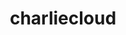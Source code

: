 ---
title: "charliecloud"
layout: cache
categories: [package, develop]
meta: {"versions": ["0.34", "0.35"], "compilers": ["cce@=15.0.1", "gcc@=11.4.0", "gcc@=9.4.0", "oneapi@=2023.2.0", "oneapi@=2023.2.1"], "oss": ["rhel8", "ubuntu20.04"], "platforms": ["linux"], "targets": ["aarch64", "neoverse_v1", "ppc64le", "x86_64_v3", "zen4"], "stacks": ["e4s", "e4s-arm", "e4s-cray-rhel", "e4s-neoverse_v1", "e4s-oneapi", "e4s-power", "root"], "num_specs": 75, "num_specs_by_stack": {"root": 75, "e4s-cray-rhel": 13, "e4s-arm": 8, "e4s-neoverse_v1": 9, "e4s-power": 15, "e4s": 15, "e4s-oneapi": 15}}
spec_details: [{"hash": "hrce7f7kibazwzkk5cjcj6y5usr7vrhd", "compiler": "cce@=15.0.1", "versions": ["0.35"], "os": "rhel8", "platform": "linux", "target": "zen4", "variants": ["build_system=autotools", "~docs", "~squashfuse"], "stacks": ["root", "e4s-cray-rhel"], "size": "-", "tarball": "https://binaries.spack.io/develop/build_cache/linux-rhel8-zen4/cce-15.0.1/charliecloud-0.35/linux-rhel8-zen4-cce-15.0.1-charliecloud-0.35-hrce7f7kibazwzkk5cjcj6y5usr7vrhd.spack"}, {"hash": "yox5po3z62pqofge73f6ihy72fzeu6of", "compiler": "cce@=15.0.1", "versions": ["0.34"], "os": "rhel8", "platform": "linux", "target": "zen4", "variants": ["build_system=autotools", "~docs", "~squashfuse"], "stacks": ["root", "e4s-cray-rhel"], "size": "-", "tarball": "https://binaries.spack.io/develop/build_cache/linux-rhel8-zen4/cce-15.0.1/charliecloud-0.34/linux-rhel8-zen4-cce-15.0.1-charliecloud-0.34-yox5po3z62pqofge73f6ihy72fzeu6of.spack"}, {"hash": "vrwbtnbdvfvvd6nfxgumdvgxbtm6j3af", "compiler": "cce@=15.0.1", "versions": ["0.34"], "os": "rhel8", "platform": "linux", "target": "zen4", "variants": ["build_system=autotools", "~docs", "~squashfuse"], "stacks": ["root", "e4s-cray-rhel"], "size": "-", "tarball": "https://binaries.spack.io/develop/build_cache/linux-rhel8-zen4/cce-15.0.1/charliecloud-0.34/linux-rhel8-zen4-cce-15.0.1-charliecloud-0.34-vrwbtnbdvfvvd6nfxgumdvgxbtm6j3af.spack"}, {"hash": "fupttqbo3fnctaiciomfxbnpvygflay5", "compiler": "cce@=15.0.1", "versions": ["0.35"], "os": "rhel8", "platform": "linux", "target": "zen4", "variants": ["build_system=autotools", "~docs", "~squashfuse"], "stacks": ["root", "e4s-cray-rhel"], "size": "-", "tarball": "https://binaries.spack.io/develop/build_cache/linux-rhel8-zen4/cce-15.0.1/charliecloud-0.35/linux-rhel8-zen4-cce-15.0.1-charliecloud-0.35-fupttqbo3fnctaiciomfxbnpvygflay5.spack"}, {"hash": "uwgwtsooi37o7ovgi6kvtb4ovssmnot7", "compiler": "cce@=15.0.1", "versions": ["0.34"], "os": "rhel8", "platform": "linux", "target": "zen4", "variants": ["build_system=autotools", "~docs", "~squashfuse"], "stacks": ["root", "e4s-cray-rhel"], "size": "-", "tarball": "https://binaries.spack.io/develop/build_cache/linux-rhel8-zen4/cce-15.0.1/charliecloud-0.34/linux-rhel8-zen4-cce-15.0.1-charliecloud-0.34-uwgwtsooi37o7ovgi6kvtb4ovssmnot7.spack"}, {"hash": "h5e36w3werrqtqutmeaitdll6lgfke7a", "compiler": "cce@=15.0.1", "versions": ["0.34"], "os": "rhel8", "platform": "linux", "target": "zen4", "variants": ["build_system=autotools", "~docs", "~squashfuse"], "stacks": ["root", "e4s-cray-rhel"], "size": "-", "tarball": "https://binaries.spack.io/develop/build_cache/linux-rhel8-zen4/cce-15.0.1/charliecloud-0.34/linux-rhel8-zen4-cce-15.0.1-charliecloud-0.34-h5e36w3werrqtqutmeaitdll6lgfke7a.spack"}, {"hash": "xizcfvdbrgxuentobays54gn2zq46zkw", "compiler": "cce@=15.0.1", "versions": ["0.34"], "os": "rhel8", "platform": "linux", "target": "zen4", "variants": ["build_system=autotools", "~docs", "~squashfuse"], "stacks": ["root", "e4s-cray-rhel"], "size": "-", "tarball": "https://binaries.spack.io/develop/build_cache/linux-rhel8-zen4/cce-15.0.1/charliecloud-0.34/linux-rhel8-zen4-cce-15.0.1-charliecloud-0.34-xizcfvdbrgxuentobays54gn2zq46zkw.spack"}, {"hash": "3kgdc4djddxb42hiyi5aqi6huuj2yw2l", "compiler": "cce@=15.0.1", "versions": ["0.34"], "os": "rhel8", "platform": "linux", "target": "zen4", "variants": ["build_system=autotools", "~docs", "~squashfuse"], "stacks": ["root", "e4s-cray-rhel"], "size": "-", "tarball": "https://binaries.spack.io/develop/build_cache/linux-rhel8-zen4/cce-15.0.1/charliecloud-0.34/linux-rhel8-zen4-cce-15.0.1-charliecloud-0.34-3kgdc4djddxb42hiyi5aqi6huuj2yw2l.spack"}, {"hash": "463auginlnguajr73u7z3ramnefwhp5l", "compiler": "cce@=15.0.1", "versions": ["0.34"], "os": "rhel8", "platform": "linux", "target": "zen4", "variants": ["build_system=autotools", "~docs", "~squashfuse"], "stacks": ["root", "e4s-cray-rhel"], "size": "-", "tarball": "https://binaries.spack.io/develop/build_cache/linux-rhel8-zen4/cce-15.0.1/charliecloud-0.34/linux-rhel8-zen4-cce-15.0.1-charliecloud-0.34-463auginlnguajr73u7z3ramnefwhp5l.spack"}, {"hash": "d5pwmqx4qhyojz2p7xuy6wc6i4y7sfae", "compiler": "cce@=15.0.1", "versions": ["0.34"], "os": "rhel8", "platform": "linux", "target": "zen4", "variants": ["build_system=autotools", "~docs", "~squashfuse"], "stacks": ["root", "e4s-cray-rhel"], "size": "-", "tarball": "https://binaries.spack.io/develop/build_cache/linux-rhel8-zen4/cce-15.0.1/charliecloud-0.34/linux-rhel8-zen4-cce-15.0.1-charliecloud-0.34-d5pwmqx4qhyojz2p7xuy6wc6i4y7sfae.spack"}, {"hash": "buins56t2avbz7evsbnugkayht3stny7", "compiler": "cce@=15.0.1", "versions": ["0.35"], "os": "rhel8", "platform": "linux", "target": "zen4", "variants": ["build_system=autotools", "~docs", "~squashfuse"], "stacks": ["root", "e4s-cray-rhel"], "size": "-", "tarball": "https://binaries.spack.io/develop/build_cache/linux-rhel8-zen4/cce-15.0.1/charliecloud-0.35/linux-rhel8-zen4-cce-15.0.1-charliecloud-0.35-buins56t2avbz7evsbnugkayht3stny7.spack"}, {"hash": "rlwe7r4jz4ngr43t6ral6ybips2svuyn", "compiler": "cce@=15.0.1", "versions": ["0.34"], "os": "rhel8", "platform": "linux", "target": "zen4", "variants": ["build_system=autotools", "~docs", "~squashfuse"], "stacks": ["root", "e4s-cray-rhel"], "size": "-", "tarball": "https://binaries.spack.io/develop/build_cache/linux-rhel8-zen4/cce-15.0.1/charliecloud-0.34/linux-rhel8-zen4-cce-15.0.1-charliecloud-0.34-rlwe7r4jz4ngr43t6ral6ybips2svuyn.spack"}, {"hash": "ha3p4l626w3ri7gm5ued7s7c4khktlxq", "compiler": "cce@=15.0.1", "versions": ["0.34"], "os": "rhel8", "platform": "linux", "target": "zen4", "variants": ["build_system=autotools", "~docs", "~squashfuse"], "stacks": ["root", "e4s-cray-rhel"], "size": "-", "tarball": "https://binaries.spack.io/develop/build_cache/linux-rhel8-zen4/cce-15.0.1/charliecloud-0.34/linux-rhel8-zen4-cce-15.0.1-charliecloud-0.34-ha3p4l626w3ri7gm5ued7s7c4khktlxq.spack"}, {"hash": "cx5jfw6rd2zynwagxd7zylrxb5vl2r3g", "compiler": "gcc@=11.4.0", "versions": ["0.34"], "os": "ubuntu20.04", "platform": "linux", "target": "aarch64", "variants": ["build_system=autotools", "~docs", "~squashfuse"], "stacks": ["root", "e4s-arm"], "size": "-", "tarball": "https://binaries.spack.io/develop/build_cache/linux-ubuntu20.04-aarch64/gcc-11.4.0/charliecloud-0.34/linux-ubuntu20.04-aarch64-gcc-11.4.0-charliecloud-0.34-cx5jfw6rd2zynwagxd7zylrxb5vl2r3g.spack"}, {"hash": "wvmrolfcf5ozvs7s7byng5ashms6bumv", "compiler": "gcc@=11.4.0", "versions": ["0.34"], "os": "ubuntu20.04", "platform": "linux", "target": "aarch64", "variants": ["build_system=autotools", "~docs", "~squashfuse"], "stacks": ["root", "e4s-arm"], "size": "-", "tarball": "https://binaries.spack.io/develop/build_cache/linux-ubuntu20.04-aarch64/gcc-11.4.0/charliecloud-0.34/linux-ubuntu20.04-aarch64-gcc-11.4.0-charliecloud-0.34-wvmrolfcf5ozvs7s7byng5ashms6bumv.spack"}, {"hash": "qsvhse5wclg2xrsdhf63uj4gmqr4yn6j", "compiler": "gcc@=11.4.0", "versions": ["0.34"], "os": "ubuntu20.04", "platform": "linux", "target": "aarch64", "variants": ["build_system=autotools", "~docs", "~squashfuse"], "stacks": ["root", "e4s-arm"], "size": "-", "tarball": "https://binaries.spack.io/develop/build_cache/linux-ubuntu20.04-aarch64/gcc-11.4.0/charliecloud-0.34/linux-ubuntu20.04-aarch64-gcc-11.4.0-charliecloud-0.34-qsvhse5wclg2xrsdhf63uj4gmqr4yn6j.spack"}, {"hash": "til2a44xc4n6yjwtjj67kdjgau4wgfem", "compiler": "gcc@=11.4.0", "versions": ["0.34"], "os": "ubuntu20.04", "platform": "linux", "target": "aarch64", "variants": ["build_system=autotools", "~docs", "~squashfuse"], "stacks": ["root", "e4s-arm"], "size": "-", "tarball": "https://binaries.spack.io/develop/build_cache/linux-ubuntu20.04-aarch64/gcc-11.4.0/charliecloud-0.34/linux-ubuntu20.04-aarch64-gcc-11.4.0-charliecloud-0.34-til2a44xc4n6yjwtjj67kdjgau4wgfem.spack"}, {"hash": "ubyplpbhdt6br7vyw2iruh2ryk2uukhv", "compiler": "gcc@=11.4.0", "versions": ["0.34"], "os": "ubuntu20.04", "platform": "linux", "target": "aarch64", "variants": ["build_system=autotools", "~docs", "~squashfuse"], "stacks": ["root", "e4s-arm"], "size": "-", "tarball": "https://binaries.spack.io/develop/build_cache/linux-ubuntu20.04-aarch64/gcc-11.4.0/charliecloud-0.34/linux-ubuntu20.04-aarch64-gcc-11.4.0-charliecloud-0.34-ubyplpbhdt6br7vyw2iruh2ryk2uukhv.spack"}, {"hash": "npj2f6n3a2alkj5b3lxuhkqr2ox2dzob", "compiler": "gcc@=11.4.0", "versions": ["0.34"], "os": "ubuntu20.04", "platform": "linux", "target": "aarch64", "variants": ["build_system=autotools", "~docs", "~squashfuse"], "stacks": ["root", "e4s-arm"], "size": "-", "tarball": "https://binaries.spack.io/develop/build_cache/linux-ubuntu20.04-aarch64/gcc-11.4.0/charliecloud-0.34/linux-ubuntu20.04-aarch64-gcc-11.4.0-charliecloud-0.34-npj2f6n3a2alkj5b3lxuhkqr2ox2dzob.spack"}, {"hash": "76rdclvx3tywxyc2k43emxln75vzioua", "compiler": "gcc@=11.4.0", "versions": ["0.34"], "os": "ubuntu20.04", "platform": "linux", "target": "aarch64", "variants": ["build_system=autotools", "~docs", "~squashfuse"], "stacks": ["root", "e4s-arm"], "size": "-", "tarball": "https://binaries.spack.io/develop/build_cache/linux-ubuntu20.04-aarch64/gcc-11.4.0/charliecloud-0.34/linux-ubuntu20.04-aarch64-gcc-11.4.0-charliecloud-0.34-76rdclvx3tywxyc2k43emxln75vzioua.spack"}, {"hash": "xbfso2oifd53c6zrhtsffg442czwmmof", "compiler": "gcc@=11.4.0", "versions": ["0.34"], "os": "ubuntu20.04", "platform": "linux", "target": "aarch64", "variants": ["build_system=autotools", "~docs", "~squashfuse"], "stacks": ["root", "e4s-arm"], "size": "-", "tarball": "https://binaries.spack.io/develop/build_cache/linux-ubuntu20.04-aarch64/gcc-11.4.0/charliecloud-0.34/linux-ubuntu20.04-aarch64-gcc-11.4.0-charliecloud-0.34-xbfso2oifd53c6zrhtsffg442czwmmof.spack"}, {"hash": "4fkuf6ytdtc3lhyuvhszfnlsg6cijbss", "compiler": "gcc@=11.4.0", "versions": ["0.34"], "os": "ubuntu20.04", "platform": "linux", "target": "neoverse_v1", "variants": ["build_system=autotools", "~docs", "~squashfuse"], "stacks": ["root", "e4s-neoverse_v1"], "size": "-", "tarball": "https://binaries.spack.io/develop/build_cache/linux-ubuntu20.04-neoverse_v1/gcc-11.4.0/charliecloud-0.34/linux-ubuntu20.04-neoverse_v1-gcc-11.4.0-charliecloud-0.34-4fkuf6ytdtc3lhyuvhszfnlsg6cijbss.spack"}, {"hash": "6ftfa4s6c3ejz3drbte4n7yg42vfc3pq", "compiler": "gcc@=11.4.0", "versions": ["0.34"], "os": "ubuntu20.04", "platform": "linux", "target": "neoverse_v1", "variants": ["build_system=autotools", "~docs", "~squashfuse"], "stacks": ["root", "e4s-neoverse_v1"], "size": "-", "tarball": "https://binaries.spack.io/develop/build_cache/linux-ubuntu20.04-neoverse_v1/gcc-11.4.0/charliecloud-0.34/linux-ubuntu20.04-neoverse_v1-gcc-11.4.0-charliecloud-0.34-6ftfa4s6c3ejz3drbte4n7yg42vfc3pq.spack"}, {"hash": "j4duczqavmcrh2kvnsk253acf7shrtlj", "compiler": "gcc@=11.4.0", "versions": ["0.35"], "os": "ubuntu20.04", "platform": "linux", "target": "neoverse_v1", "variants": ["build_system=autotools", "~docs", "~squashfuse"], "stacks": ["root", "e4s-neoverse_v1"], "size": "-", "tarball": "https://binaries.spack.io/develop/build_cache/linux-ubuntu20.04-neoverse_v1/gcc-11.4.0/charliecloud-0.35/linux-ubuntu20.04-neoverse_v1-gcc-11.4.0-charliecloud-0.35-j4duczqavmcrh2kvnsk253acf7shrtlj.spack"}, {"hash": "4euyufouykpmckfyjfoo5u5pznr362kr", "compiler": "gcc@=11.4.0", "versions": ["0.34"], "os": "ubuntu20.04", "platform": "linux", "target": "neoverse_v1", "variants": ["build_system=autotools", "~docs", "~squashfuse"], "stacks": ["root", "e4s-neoverse_v1"], "size": "-", "tarball": "https://binaries.spack.io/develop/build_cache/linux-ubuntu20.04-neoverse_v1/gcc-11.4.0/charliecloud-0.34/linux-ubuntu20.04-neoverse_v1-gcc-11.4.0-charliecloud-0.34-4euyufouykpmckfyjfoo5u5pznr362kr.spack"}, {"hash": "22oddfgmza7kuno4s5qarpmnjaypnnpw", "compiler": "gcc@=11.4.0", "versions": ["0.34"], "os": "ubuntu20.04", "platform": "linux", "target": "neoverse_v1", "variants": ["build_system=autotools", "~docs", "~squashfuse"], "stacks": ["root", "e4s-neoverse_v1"], "size": "-", "tarball": "https://binaries.spack.io/develop/build_cache/linux-ubuntu20.04-neoverse_v1/gcc-11.4.0/charliecloud-0.34/linux-ubuntu20.04-neoverse_v1-gcc-11.4.0-charliecloud-0.34-22oddfgmza7kuno4s5qarpmnjaypnnpw.spack"}, {"hash": "y6apirscspxo2uci6rhj3htair7xpgg4", "compiler": "gcc@=11.4.0", "versions": ["0.34"], "os": "ubuntu20.04", "platform": "linux", "target": "neoverse_v1", "variants": ["build_system=autotools", "~docs", "~squashfuse"], "stacks": ["root", "e4s-neoverse_v1"], "size": "-", "tarball": "https://binaries.spack.io/develop/build_cache/linux-ubuntu20.04-neoverse_v1/gcc-11.4.0/charliecloud-0.34/linux-ubuntu20.04-neoverse_v1-gcc-11.4.0-charliecloud-0.34-y6apirscspxo2uci6rhj3htair7xpgg4.spack"}, {"hash": "twekymoskws7hlqn2qt5eylmui3tz7k3", "compiler": "gcc@=11.4.0", "versions": ["0.34"], "os": "ubuntu20.04", "platform": "linux", "target": "neoverse_v1", "variants": ["build_system=autotools", "~docs", "~squashfuse"], "stacks": ["root", "e4s-neoverse_v1"], "size": "-", "tarball": "https://binaries.spack.io/develop/build_cache/linux-ubuntu20.04-neoverse_v1/gcc-11.4.0/charliecloud-0.34/linux-ubuntu20.04-neoverse_v1-gcc-11.4.0-charliecloud-0.34-twekymoskws7hlqn2qt5eylmui3tz7k3.spack"}, {"hash": "apz347h5jqxosq6m2vwkomsttww346vm", "compiler": "gcc@=11.4.0", "versions": ["0.35"], "os": "ubuntu20.04", "platform": "linux", "target": "neoverse_v1", "variants": ["build_system=autotools", "~docs", "~squashfuse"], "stacks": ["root", "e4s-neoverse_v1"], "size": "-", "tarball": "https://binaries.spack.io/develop/build_cache/linux-ubuntu20.04-neoverse_v1/gcc-11.4.0/charliecloud-0.35/linux-ubuntu20.04-neoverse_v1-gcc-11.4.0-charliecloud-0.35-apz347h5jqxosq6m2vwkomsttww346vm.spack"}, {"hash": "6woamgl6mjio45u5txahcyohjeb4s77e", "compiler": "gcc@=11.4.0", "versions": ["0.35"], "os": "ubuntu20.04", "platform": "linux", "target": "neoverse_v1", "variants": ["build_system=autotools", "~docs", "~squashfuse"], "stacks": ["root", "e4s-neoverse_v1"], "size": "-", "tarball": "https://binaries.spack.io/develop/build_cache/linux-ubuntu20.04-neoverse_v1/gcc-11.4.0/charliecloud-0.35/linux-ubuntu20.04-neoverse_v1-gcc-11.4.0-charliecloud-0.35-6woamgl6mjio45u5txahcyohjeb4s77e.spack"}, {"hash": "eakz5j3fpizfcmphhhwkzypgse6pf5l4", "compiler": "gcc@=9.4.0", "versions": ["0.34"], "os": "ubuntu20.04", "platform": "linux", "target": "ppc64le", "variants": ["build_system=autotools", "~docs", "~squashfuse"], "stacks": ["e4s-power", "root"], "size": "-", "tarball": "https://binaries.spack.io/develop/build_cache/linux-ubuntu20.04-ppc64le/gcc-9.4.0/charliecloud-0.34/linux-ubuntu20.04-ppc64le-gcc-9.4.0-charliecloud-0.34-eakz5j3fpizfcmphhhwkzypgse6pf5l4.spack"}, {"hash": "eradwnbp5g6czfymznttcfqj7bh5jpss", "compiler": "gcc@=9.4.0", "versions": ["0.34"], "os": "ubuntu20.04", "platform": "linux", "target": "ppc64le", "variants": ["build_system=autotools", "~docs", "~squashfuse"], "stacks": ["e4s-power", "root"], "size": "-", "tarball": "https://binaries.spack.io/develop/build_cache/linux-ubuntu20.04-ppc64le/gcc-9.4.0/charliecloud-0.34/linux-ubuntu20.04-ppc64le-gcc-9.4.0-charliecloud-0.34-eradwnbp5g6czfymznttcfqj7bh5jpss.spack"}, {"hash": "3rseykegnk7hgyytdlqtq6ffnjc7ez5b", "compiler": "gcc@=9.4.0", "versions": ["0.34"], "os": "ubuntu20.04", "platform": "linux", "target": "ppc64le", "variants": ["build_system=autotools", "~docs", "~squashfuse"], "stacks": ["e4s-power", "root"], "size": "-", "tarball": "https://binaries.spack.io/develop/build_cache/linux-ubuntu20.04-ppc64le/gcc-9.4.0/charliecloud-0.34/linux-ubuntu20.04-ppc64le-gcc-9.4.0-charliecloud-0.34-3rseykegnk7hgyytdlqtq6ffnjc7ez5b.spack"}, {"hash": "apajv5xptjmvswpmv3msg55j5buogp3q", "compiler": "gcc@=9.4.0", "versions": ["0.34"], "os": "ubuntu20.04", "platform": "linux", "target": "ppc64le", "variants": ["build_system=autotools", "~docs", "~squashfuse"], "stacks": ["e4s-power", "root"], "size": "-", "tarball": "https://binaries.spack.io/develop/build_cache/linux-ubuntu20.04-ppc64le/gcc-9.4.0/charliecloud-0.34/linux-ubuntu20.04-ppc64le-gcc-9.4.0-charliecloud-0.34-apajv5xptjmvswpmv3msg55j5buogp3q.spack"}, {"hash": "fti52gbuypyc4vdnouamrhf6zfhv6u54", "compiler": "gcc@=9.4.0", "versions": ["0.34"], "os": "ubuntu20.04", "platform": "linux", "target": "ppc64le", "variants": ["build_system=autotools", "~docs", "~squashfuse"], "stacks": ["e4s-power", "root"], "size": "-", "tarball": "https://binaries.spack.io/develop/build_cache/linux-ubuntu20.04-ppc64le/gcc-9.4.0/charliecloud-0.34/linux-ubuntu20.04-ppc64le-gcc-9.4.0-charliecloud-0.34-fti52gbuypyc4vdnouamrhf6zfhv6u54.spack"}, {"hash": "lycudmwyhrcalee4bkwprnayczkaghld", "compiler": "gcc@=9.4.0", "versions": ["0.34"], "os": "ubuntu20.04", "platform": "linux", "target": "ppc64le", "variants": ["build_system=autotools", "~docs", "~squashfuse"], "stacks": ["e4s-power", "root"], "size": "-", "tarball": "https://binaries.spack.io/develop/build_cache/linux-ubuntu20.04-ppc64le/gcc-9.4.0/charliecloud-0.34/linux-ubuntu20.04-ppc64le-gcc-9.4.0-charliecloud-0.34-lycudmwyhrcalee4bkwprnayczkaghld.spack"}, {"hash": "kjqutofpkvw6ezorj5kvhcq3m6i7onja", "compiler": "gcc@=9.4.0", "versions": ["0.34"], "os": "ubuntu20.04", "platform": "linux", "target": "ppc64le", "variants": ["build_system=autotools", "~docs", "~squashfuse"], "stacks": ["e4s-power", "root"], "size": "-", "tarball": "https://binaries.spack.io/develop/build_cache/linux-ubuntu20.04-ppc64le/gcc-9.4.0/charliecloud-0.34/linux-ubuntu20.04-ppc64le-gcc-9.4.0-charliecloud-0.34-kjqutofpkvw6ezorj5kvhcq3m6i7onja.spack"}, {"hash": "iaiwcbyajty6ibvwwtqicoaeig27c66c", "compiler": "gcc@=9.4.0", "versions": ["0.34"], "os": "ubuntu20.04", "platform": "linux", "target": "ppc64le", "variants": ["build_system=autotools", "~docs", "~squashfuse"], "stacks": ["e4s-power", "root"], "size": "-", "tarball": "https://binaries.spack.io/develop/build_cache/linux-ubuntu20.04-ppc64le/gcc-9.4.0/charliecloud-0.34/linux-ubuntu20.04-ppc64le-gcc-9.4.0-charliecloud-0.34-iaiwcbyajty6ibvwwtqicoaeig27c66c.spack"}, {"hash": "niyqby5vfo3kgd3get5hyfplvxmgrrms", "compiler": "gcc@=9.4.0", "versions": ["0.34"], "os": "ubuntu20.04", "platform": "linux", "target": "ppc64le", "variants": ["build_system=autotools", "~docs", "~squashfuse"], "stacks": ["e4s-power", "root"], "size": "-", "tarball": "https://binaries.spack.io/develop/build_cache/linux-ubuntu20.04-ppc64le/gcc-9.4.0/charliecloud-0.34/linux-ubuntu20.04-ppc64le-gcc-9.4.0-charliecloud-0.34-niyqby5vfo3kgd3get5hyfplvxmgrrms.spack"}, {"hash": "l766v2ggcehy4mi5kqzzjkz4day6t7he", "compiler": "gcc@=9.4.0", "versions": ["0.34"], "os": "ubuntu20.04", "platform": "linux", "target": "ppc64le", "variants": ["build_system=autotools", "~docs", "~squashfuse"], "stacks": ["e4s-power", "root"], "size": "-", "tarball": "https://binaries.spack.io/develop/build_cache/linux-ubuntu20.04-ppc64le/gcc-9.4.0/charliecloud-0.34/linux-ubuntu20.04-ppc64le-gcc-9.4.0-charliecloud-0.34-l766v2ggcehy4mi5kqzzjkz4day6t7he.spack"}, {"hash": "d2gmijr2xhkip7dbwwjkb27kbv5m6vyp", "compiler": "gcc@=9.4.0", "versions": ["0.35"], "os": "ubuntu20.04", "platform": "linux", "target": "ppc64le", "variants": ["build_system=autotools", "~docs", "~squashfuse"], "stacks": ["e4s-power", "root"], "size": "-", "tarball": "https://binaries.spack.io/develop/build_cache/linux-ubuntu20.04-ppc64le/gcc-9.4.0/charliecloud-0.35/linux-ubuntu20.04-ppc64le-gcc-9.4.0-charliecloud-0.35-d2gmijr2xhkip7dbwwjkb27kbv5m6vyp.spack"}, {"hash": "mqdhfhke2esow6za7fqcojr6ujlorhmr", "compiler": "gcc@=9.4.0", "versions": ["0.34"], "os": "ubuntu20.04", "platform": "linux", "target": "ppc64le", "variants": ["build_system=autotools", "~docs", "~squashfuse"], "stacks": ["e4s-power", "root"], "size": "-", "tarball": "https://binaries.spack.io/develop/build_cache/linux-ubuntu20.04-ppc64le/gcc-9.4.0/charliecloud-0.34/linux-ubuntu20.04-ppc64le-gcc-9.4.0-charliecloud-0.34-mqdhfhke2esow6za7fqcojr6ujlorhmr.spack"}, {"hash": "fq5tyfwuy6yrq7bzjzqsgkhsl6hfytlb", "compiler": "gcc@=9.4.0", "versions": ["0.35"], "os": "ubuntu20.04", "platform": "linux", "target": "ppc64le", "variants": ["build_system=autotools", "~docs", "~squashfuse"], "stacks": ["e4s-power", "root"], "size": "-", "tarball": "https://binaries.spack.io/develop/build_cache/linux-ubuntu20.04-ppc64le/gcc-9.4.0/charliecloud-0.35/linux-ubuntu20.04-ppc64le-gcc-9.4.0-charliecloud-0.35-fq5tyfwuy6yrq7bzjzqsgkhsl6hfytlb.spack"}, {"hash": "zrufwhq4bvq7d4s57uucb32ng2s6rifl", "compiler": "gcc@=9.4.0", "versions": ["0.34"], "os": "ubuntu20.04", "platform": "linux", "target": "ppc64le", "variants": ["build_system=autotools", "~docs", "~squashfuse"], "stacks": ["e4s-power", "root"], "size": "-", "tarball": "https://binaries.spack.io/develop/build_cache/linux-ubuntu20.04-ppc64le/gcc-9.4.0/charliecloud-0.34/linux-ubuntu20.04-ppc64le-gcc-9.4.0-charliecloud-0.34-zrufwhq4bvq7d4s57uucb32ng2s6rifl.spack"}, {"hash": "rthsi4yxe6igfe6m2o2wed6semidhbkb", "compiler": "gcc@=9.4.0", "versions": ["0.35"], "os": "ubuntu20.04", "platform": "linux", "target": "ppc64le", "variants": ["build_system=autotools", "~docs", "~squashfuse"], "stacks": ["e4s-power", "root"], "size": "-", "tarball": "https://binaries.spack.io/develop/build_cache/linux-ubuntu20.04-ppc64le/gcc-9.4.0/charliecloud-0.35/linux-ubuntu20.04-ppc64le-gcc-9.4.0-charliecloud-0.35-rthsi4yxe6igfe6m2o2wed6semidhbkb.spack"}, {"hash": "ci7pdz6uiakbodqdr4bsdafbvlfultgw", "compiler": "gcc@=11.4.0", "versions": ["0.34"], "os": "ubuntu20.04", "platform": "linux", "target": "x86_64_v3", "variants": ["build_system=autotools", "~docs", "~squashfuse"], "stacks": ["e4s", "root"], "size": "-", "tarball": "https://binaries.spack.io/develop/build_cache/linux-ubuntu20.04-x86_64_v3/gcc-11.4.0/charliecloud-0.34/linux-ubuntu20.04-x86_64_v3-gcc-11.4.0-charliecloud-0.34-ci7pdz6uiakbodqdr4bsdafbvlfultgw.spack"}, {"hash": "apgvjd7bzfsekiheiffvgmgzadcr7peq", "compiler": "gcc@=11.4.0", "versions": ["0.34"], "os": "ubuntu20.04", "platform": "linux", "target": "x86_64_v3", "variants": ["build_system=autotools", "~docs", "~squashfuse"], "stacks": ["e4s", "root"], "size": "-", "tarball": "https://binaries.spack.io/develop/build_cache/linux-ubuntu20.04-x86_64_v3/gcc-11.4.0/charliecloud-0.34/linux-ubuntu20.04-x86_64_v3-gcc-11.4.0-charliecloud-0.34-apgvjd7bzfsekiheiffvgmgzadcr7peq.spack"}, {"hash": "kq3zynxxapkpk6krvhyc2qemmpsgqrj2", "compiler": "gcc@=11.4.0", "versions": ["0.34"], "os": "ubuntu20.04", "platform": "linux", "target": "x86_64_v3", "variants": ["build_system=autotools", "~docs", "~squashfuse"], "stacks": ["e4s", "root"], "size": "-", "tarball": "https://binaries.spack.io/develop/build_cache/linux-ubuntu20.04-x86_64_v3/gcc-11.4.0/charliecloud-0.34/linux-ubuntu20.04-x86_64_v3-gcc-11.4.0-charliecloud-0.34-kq3zynxxapkpk6krvhyc2qemmpsgqrj2.spack"}, {"hash": "ljwk2bg7agwfekbqcppvjcb4k6djesqn", "compiler": "gcc@=11.4.0", "versions": ["0.34"], "os": "ubuntu20.04", "platform": "linux", "target": "x86_64_v3", "variants": ["build_system=autotools", "~docs", "~squashfuse"], "stacks": ["e4s", "root"], "size": "-", "tarball": "https://binaries.spack.io/develop/build_cache/linux-ubuntu20.04-x86_64_v3/gcc-11.4.0/charliecloud-0.34/linux-ubuntu20.04-x86_64_v3-gcc-11.4.0-charliecloud-0.34-ljwk2bg7agwfekbqcppvjcb4k6djesqn.spack"}, {"hash": "emh3sam2lp65nlpqi5gc2za6yvcce5ep", "compiler": "gcc@=11.4.0", "versions": ["0.34"], "os": "ubuntu20.04", "platform": "linux", "target": "x86_64_v3", "variants": ["build_system=autotools", "~docs", "~squashfuse"], "stacks": ["e4s", "root"], "size": "-", "tarball": "https://binaries.spack.io/develop/build_cache/linux-ubuntu20.04-x86_64_v3/gcc-11.4.0/charliecloud-0.34/linux-ubuntu20.04-x86_64_v3-gcc-11.4.0-charliecloud-0.34-emh3sam2lp65nlpqi5gc2za6yvcce5ep.spack"}, {"hash": "tqb4bwn7yqtppcopabvmf7gqtf5vg3qp", "compiler": "gcc@=11.4.0", "versions": ["0.34"], "os": "ubuntu20.04", "platform": "linux", "target": "x86_64_v3", "variants": ["build_system=autotools", "~docs", "~squashfuse"], "stacks": ["e4s", "root"], "size": "-", "tarball": "https://binaries.spack.io/develop/build_cache/linux-ubuntu20.04-x86_64_v3/gcc-11.4.0/charliecloud-0.34/linux-ubuntu20.04-x86_64_v3-gcc-11.4.0-charliecloud-0.34-tqb4bwn7yqtppcopabvmf7gqtf5vg3qp.spack"}, {"hash": "apb65dbqnwxuwxuy6duurhux3tjn42kd", "compiler": "gcc@=11.4.0", "versions": ["0.34"], "os": "ubuntu20.04", "platform": "linux", "target": "x86_64_v3", "variants": ["build_system=autotools", "~docs", "~squashfuse"], "stacks": ["e4s", "root"], "size": "-", "tarball": "https://binaries.spack.io/develop/build_cache/linux-ubuntu20.04-x86_64_v3/gcc-11.4.0/charliecloud-0.34/linux-ubuntu20.04-x86_64_v3-gcc-11.4.0-charliecloud-0.34-apb65dbqnwxuwxuy6duurhux3tjn42kd.spack"}, {"hash": "5fof6q7uzjlam65ttor2wcymezxtxj72", "compiler": "gcc@=11.4.0", "versions": ["0.35"], "os": "ubuntu20.04", "platform": "linux", "target": "x86_64_v3", "variants": ["build_system=autotools", "~docs", "~squashfuse"], "stacks": ["e4s", "root"], "size": "-", "tarball": "https://binaries.spack.io/develop/build_cache/linux-ubuntu20.04-x86_64_v3/gcc-11.4.0/charliecloud-0.35/linux-ubuntu20.04-x86_64_v3-gcc-11.4.0-charliecloud-0.35-5fof6q7uzjlam65ttor2wcymezxtxj72.spack"}, {"hash": "r3zclfgyx23bmmyvtbjy2mqcowbt2yk3", "compiler": "gcc@=11.4.0", "versions": ["0.34"], "os": "ubuntu20.04", "platform": "linux", "target": "x86_64_v3", "variants": ["build_system=autotools", "~docs", "~squashfuse"], "stacks": ["e4s", "root"], "size": "-", "tarball": "https://binaries.spack.io/develop/build_cache/linux-ubuntu20.04-x86_64_v3/gcc-11.4.0/charliecloud-0.34/linux-ubuntu20.04-x86_64_v3-gcc-11.4.0-charliecloud-0.34-r3zclfgyx23bmmyvtbjy2mqcowbt2yk3.spack"}, {"hash": "mztqasgyrlczvvmr6nx4kjckwxfhczv2", "compiler": "gcc@=11.4.0", "versions": ["0.34"], "os": "ubuntu20.04", "platform": "linux", "target": "x86_64_v3", "variants": ["build_system=autotools", "~docs", "~squashfuse"], "stacks": ["e4s", "root"], "size": "-", "tarball": "https://binaries.spack.io/develop/build_cache/linux-ubuntu20.04-x86_64_v3/gcc-11.4.0/charliecloud-0.34/linux-ubuntu20.04-x86_64_v3-gcc-11.4.0-charliecloud-0.34-mztqasgyrlczvvmr6nx4kjckwxfhczv2.spack"}, {"hash": "tqb5i73fr6wxc2eeiscorsl4j3zvwwlg", "compiler": "gcc@=11.4.0", "versions": ["0.34"], "os": "ubuntu20.04", "platform": "linux", "target": "x86_64_v3", "variants": ["build_system=autotools", "~docs", "~squashfuse"], "stacks": ["e4s", "root"], "size": "-", "tarball": "https://binaries.spack.io/develop/build_cache/linux-ubuntu20.04-x86_64_v3/gcc-11.4.0/charliecloud-0.34/linux-ubuntu20.04-x86_64_v3-gcc-11.4.0-charliecloud-0.34-tqb5i73fr6wxc2eeiscorsl4j3zvwwlg.spack"}, {"hash": "ok3hjs5t62ewlrucsbkz6bakaxqksftb", "compiler": "gcc@=11.4.0", "versions": ["0.34"], "os": "ubuntu20.04", "platform": "linux", "target": "x86_64_v3", "variants": ["build_system=autotools", "~docs", "~squashfuse"], "stacks": ["e4s", "root"], "size": "-", "tarball": "https://binaries.spack.io/develop/build_cache/linux-ubuntu20.04-x86_64_v3/gcc-11.4.0/charliecloud-0.34/linux-ubuntu20.04-x86_64_v3-gcc-11.4.0-charliecloud-0.34-ok3hjs5t62ewlrucsbkz6bakaxqksftb.spack"}, {"hash": "62baci5lk5yuconvazcybeghnyfvg6xs", "compiler": "gcc@=11.4.0", "versions": ["0.35"], "os": "ubuntu20.04", "platform": "linux", "target": "x86_64_v3", "variants": ["build_system=autotools", "~docs", "~squashfuse"], "stacks": ["e4s", "root"], "size": "-", "tarball": "https://binaries.spack.io/develop/build_cache/linux-ubuntu20.04-x86_64_v3/gcc-11.4.0/charliecloud-0.35/linux-ubuntu20.04-x86_64_v3-gcc-11.4.0-charliecloud-0.35-62baci5lk5yuconvazcybeghnyfvg6xs.spack"}, {"hash": "zdyeibsy2qihm3wi3azjilw4oldw24di", "compiler": "gcc@=11.4.0", "versions": ["0.34"], "os": "ubuntu20.04", "platform": "linux", "target": "x86_64_v3", "variants": ["build_system=autotools", "~docs", "~squashfuse"], "stacks": ["e4s", "root"], "size": "-", "tarball": "https://binaries.spack.io/develop/build_cache/linux-ubuntu20.04-x86_64_v3/gcc-11.4.0/charliecloud-0.34/linux-ubuntu20.04-x86_64_v3-gcc-11.4.0-charliecloud-0.34-zdyeibsy2qihm3wi3azjilw4oldw24di.spack"}, {"hash": "h6os6smnmt3xgugt4b5f5u45mxdeab7k", "compiler": "gcc@=11.4.0", "versions": ["0.35"], "os": "ubuntu20.04", "platform": "linux", "target": "x86_64_v3", "variants": ["build_system=autotools", "~docs", "~squashfuse"], "stacks": ["e4s", "root"], "size": "-", "tarball": "https://binaries.spack.io/develop/build_cache/linux-ubuntu20.04-x86_64_v3/gcc-11.4.0/charliecloud-0.35/linux-ubuntu20.04-x86_64_v3-gcc-11.4.0-charliecloud-0.35-h6os6smnmt3xgugt4b5f5u45mxdeab7k.spack"}, {"hash": "c6llbg4ktlh672i5platvjhmqzbmfp47", "compiler": "oneapi@=2023.2.0", "versions": ["0.35"], "os": "ubuntu20.04", "platform": "linux", "target": "x86_64_v3", "variants": ["build_system=autotools", "~docs", "~squashfuse"], "stacks": ["root", "e4s-oneapi"], "size": "-", "tarball": "https://binaries.spack.io/develop/build_cache/linux-ubuntu20.04-x86_64_v3/oneapi-2023.2.0/charliecloud-0.35/linux-ubuntu20.04-x86_64_v3-oneapi-2023.2.0-charliecloud-0.35-c6llbg4ktlh672i5platvjhmqzbmfp47.spack"}, {"hash": "fytqx7ee72cggof35wbtma2yh5c463cx", "compiler": "oneapi@=2023.2.0", "versions": ["0.35"], "os": "ubuntu20.04", "platform": "linux", "target": "x86_64_v3", "variants": ["build_system=autotools", "~docs", "~squashfuse"], "stacks": ["root", "e4s-oneapi"], "size": "-", "tarball": "https://binaries.spack.io/develop/build_cache/linux-ubuntu20.04-x86_64_v3/oneapi-2023.2.0/charliecloud-0.35/linux-ubuntu20.04-x86_64_v3-oneapi-2023.2.0-charliecloud-0.35-fytqx7ee72cggof35wbtma2yh5c463cx.spack"}, {"hash": "jewfe42nxtwfev7viuhoat5wciz7qfs3", "compiler": "oneapi@=2023.2.0", "versions": ["0.34"], "os": "ubuntu20.04", "platform": "linux", "target": "x86_64_v3", "variants": ["build_system=autotools", "~docs", "~squashfuse"], "stacks": ["root", "e4s-oneapi"], "size": "-", "tarball": "https://binaries.spack.io/develop/build_cache/linux-ubuntu20.04-x86_64_v3/oneapi-2023.2.0/charliecloud-0.34/linux-ubuntu20.04-x86_64_v3-oneapi-2023.2.0-charliecloud-0.34-jewfe42nxtwfev7viuhoat5wciz7qfs3.spack"}, {"hash": "yqzxxkqjgsubgzqrcapqtd7e624smhe5", "compiler": "oneapi@=2023.2.0", "versions": ["0.35"], "os": "ubuntu20.04", "platform": "linux", "target": "x86_64_v3", "variants": ["build_system=autotools", "~docs", "~squashfuse"], "stacks": ["root", "e4s-oneapi"], "size": "-", "tarball": "https://binaries.spack.io/develop/build_cache/linux-ubuntu20.04-x86_64_v3/oneapi-2023.2.0/charliecloud-0.35/linux-ubuntu20.04-x86_64_v3-oneapi-2023.2.0-charliecloud-0.35-yqzxxkqjgsubgzqrcapqtd7e624smhe5.spack"}, {"hash": "ni3dczw7lwt7mrsgdqqmq63i4l6egfx3", "compiler": "oneapi@=2023.2.1", "versions": ["0.34"], "os": "ubuntu20.04", "platform": "linux", "target": "x86_64_v3", "variants": ["build_system=autotools", "~docs", "~squashfuse"], "stacks": ["root", "e4s-oneapi"], "size": "-", "tarball": "https://binaries.spack.io/develop/build_cache/linux-ubuntu20.04-x86_64_v3/oneapi-2023.2.1/charliecloud-0.34/linux-ubuntu20.04-x86_64_v3-oneapi-2023.2.1-charliecloud-0.34-ni3dczw7lwt7mrsgdqqmq63i4l6egfx3.spack"}, {"hash": "57odhuqziql2wblf7yczv7lvwgdbtsc6", "compiler": "oneapi@=2023.2.1", "versions": ["0.34"], "os": "ubuntu20.04", "platform": "linux", "target": "x86_64_v3", "variants": ["build_system=autotools", "~docs", "~squashfuse"], "stacks": ["root", "e4s-oneapi"], "size": "-", "tarball": "https://binaries.spack.io/develop/build_cache/linux-ubuntu20.04-x86_64_v3/oneapi-2023.2.1/charliecloud-0.34/linux-ubuntu20.04-x86_64_v3-oneapi-2023.2.1-charliecloud-0.34-57odhuqziql2wblf7yczv7lvwgdbtsc6.spack"}, {"hash": "3ychq524k6ke5upyktkdql4otsvoin3q", "compiler": "oneapi@=2023.2.1", "versions": ["0.34"], "os": "ubuntu20.04", "platform": "linux", "target": "x86_64_v3", "variants": ["build_system=autotools", "~docs", "~squashfuse"], "stacks": ["root", "e4s-oneapi"], "size": "-", "tarball": "https://binaries.spack.io/develop/build_cache/linux-ubuntu20.04-x86_64_v3/oneapi-2023.2.1/charliecloud-0.34/linux-ubuntu20.04-x86_64_v3-oneapi-2023.2.1-charliecloud-0.34-3ychq524k6ke5upyktkdql4otsvoin3q.spack"}, {"hash": "jjr52cc5fncq6bydnmlfzinslhrx6bxw", "compiler": "oneapi@=2023.2.1", "versions": ["0.34"], "os": "ubuntu20.04", "platform": "linux", "target": "x86_64_v3", "variants": ["build_system=autotools", "~docs", "~squashfuse"], "stacks": ["root", "e4s-oneapi"], "size": "-", "tarball": "https://binaries.spack.io/develop/build_cache/linux-ubuntu20.04-x86_64_v3/oneapi-2023.2.1/charliecloud-0.34/linux-ubuntu20.04-x86_64_v3-oneapi-2023.2.1-charliecloud-0.34-jjr52cc5fncq6bydnmlfzinslhrx6bxw.spack"}, {"hash": "zcs4cwg5zaenfwjijyzcus2zdufambtk", "compiler": "oneapi@=2023.2.1", "versions": ["0.34"], "os": "ubuntu20.04", "platform": "linux", "target": "x86_64_v3", "variants": ["build_system=autotools", "~docs", "~squashfuse"], "stacks": ["root", "e4s-oneapi"], "size": "-", "tarball": "https://binaries.spack.io/develop/build_cache/linux-ubuntu20.04-x86_64_v3/oneapi-2023.2.1/charliecloud-0.34/linux-ubuntu20.04-x86_64_v3-oneapi-2023.2.1-charliecloud-0.34-zcs4cwg5zaenfwjijyzcus2zdufambtk.spack"}, {"hash": "g6ddggkbtwunuout7ofiuk65aajok3l4", "compiler": "oneapi@=2023.2.1", "versions": ["0.34"], "os": "ubuntu20.04", "platform": "linux", "target": "x86_64_v3", "variants": ["build_system=autotools", "~docs", "~squashfuse"], "stacks": ["root", "e4s-oneapi"], "size": "-", "tarball": "https://binaries.spack.io/develop/build_cache/linux-ubuntu20.04-x86_64_v3/oneapi-2023.2.1/charliecloud-0.34/linux-ubuntu20.04-x86_64_v3-oneapi-2023.2.1-charliecloud-0.34-g6ddggkbtwunuout7ofiuk65aajok3l4.spack"}, {"hash": "6dsh2uyq3ecnr3iv2pdjczfec32rxkls", "compiler": "oneapi@=2023.2.1", "versions": ["0.34"], "os": "ubuntu20.04", "platform": "linux", "target": "x86_64_v3", "variants": ["build_system=autotools", "~docs", "~squashfuse"], "stacks": ["root", "e4s-oneapi"], "size": "-", "tarball": "https://binaries.spack.io/develop/build_cache/linux-ubuntu20.04-x86_64_v3/oneapi-2023.2.1/charliecloud-0.34/linux-ubuntu20.04-x86_64_v3-oneapi-2023.2.1-charliecloud-0.34-6dsh2uyq3ecnr3iv2pdjczfec32rxkls.spack"}, {"hash": "eyiyis4m6zbgjspdpc6lm47sfmgkdmux", "compiler": "oneapi@=2023.2.1", "versions": ["0.34"], "os": "ubuntu20.04", "platform": "linux", "target": "x86_64_v3", "variants": ["build_system=autotools", "~docs", "~squashfuse"], "stacks": ["root", "e4s-oneapi"], "size": "-", "tarball": "https://binaries.spack.io/develop/build_cache/linux-ubuntu20.04-x86_64_v3/oneapi-2023.2.1/charliecloud-0.34/linux-ubuntu20.04-x86_64_v3-oneapi-2023.2.1-charliecloud-0.34-eyiyis4m6zbgjspdpc6lm47sfmgkdmux.spack"}, {"hash": "si36rfhbkv74kj5u2kpupqo5rhbezbkw", "compiler": "oneapi@=2023.2.1", "versions": ["0.34"], "os": "ubuntu20.04", "platform": "linux", "target": "x86_64_v3", "variants": ["build_system=autotools", "~docs", "~squashfuse"], "stacks": ["root", "e4s-oneapi"], "size": "-", "tarball": "https://binaries.spack.io/develop/build_cache/linux-ubuntu20.04-x86_64_v3/oneapi-2023.2.1/charliecloud-0.34/linux-ubuntu20.04-x86_64_v3-oneapi-2023.2.1-charliecloud-0.34-si36rfhbkv74kj5u2kpupqo5rhbezbkw.spack"}, {"hash": "onjipqpp7fwcpekz5q6ca62ssbmhwtol", "compiler": "oneapi@=2023.2.1", "versions": ["0.34"], "os": "ubuntu20.04", "platform": "linux", "target": "x86_64_v3", "variants": ["build_system=autotools", "~docs", "~squashfuse"], "stacks": ["root", "e4s-oneapi"], "size": "-", "tarball": "https://binaries.spack.io/develop/build_cache/linux-ubuntu20.04-x86_64_v3/oneapi-2023.2.1/charliecloud-0.34/linux-ubuntu20.04-x86_64_v3-oneapi-2023.2.1-charliecloud-0.34-onjipqpp7fwcpekz5q6ca62ssbmhwtol.spack"}, {"hash": "xuy3ggi4dlent362gylkbmlzwbnpxg5c", "compiler": "oneapi@=2023.2.1", "versions": ["0.34"], "os": "ubuntu20.04", "platform": "linux", "target": "x86_64_v3", "variants": ["build_system=autotools", "~docs", "~squashfuse"], "stacks": ["root", "e4s-oneapi"], "size": "-", "tarball": "https://binaries.spack.io/develop/build_cache/linux-ubuntu20.04-x86_64_v3/oneapi-2023.2.1/charliecloud-0.34/linux-ubuntu20.04-x86_64_v3-oneapi-2023.2.1-charliecloud-0.34-xuy3ggi4dlent362gylkbmlzwbnpxg5c.spack"}]
---
